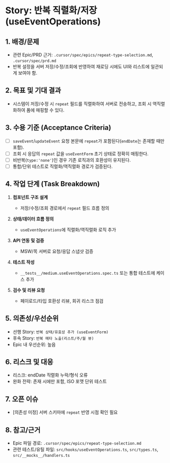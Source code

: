 # Story: 반복 직렬화/저장 (useEventOperations)

## 1. 배경/문제

- 관련 Epic/PRD 근거: `.cursor/spec/epics/repeat-type-selection.md`, `.cursor/spec/prd.md`
- 반복 설정을 서버 저장/수정/조회에 반영하여 재로딩 시에도 UI와 리스트에 일관되게 보여야 함.

## 2. 목표 및 기대 결과

- 시스템이 저장/수정 시 `repeat` 필드를 직렬화하여 서버로 전송하고, 조회 시 역직렬화하여 폼에 매핑할 수 있다.

## 3. 수용 기준 (Acceptance Criteria)

- [ ] `saveEvent`/`updateEvent` 요청 본문에 `repeat`가 포함된다(`endDate`는 존재할 때만 포함).
- [ ] 조회 시 응답의 `repeat` 값을 `useEventForm` 초기 상태로 정확히 매핑한다.
- [ ] 비반복(`type:'none'`)인 경우 기존 로직과의 호환성이 유지된다.
- [ ] 통합/단위 테스트로 직렬화/역직렬화 경로가 검증된다.

## 4. 작업 단계 (Task Breakdown)

1. **컴포넌트 구조 설계**

   - 저장/수정/조회 경로에서 `repeat` 필드 흐름 정의

2. **상태/데이터 흐름 정의**

   - `useEventOperations`에 직렬화/역직렬화 로직 추가

3. **API 연동 및 검증**

   - MSW/목 서버로 요청/응답 스냅샷 검증

4. **테스트 작성**

   - `__tests__/medium.useEventOperations.spec.ts` 또는 통합 테스트에 케이스 추가

5. **검수 및 리뷰 요청**

   - 페이로드/타입 호환성 리뷰, 회귀 리스크 점검

## 5. 의존성/우선순위

- 선행 Story: `반복 상태/유효성 추가 (useEventForm)`
- 후속 Story: `반복 메타 노출(리스트/주/월 뷰)`
- Epic 내 우선순위: 높음

## 6. 리스크 및 대응

- 리스크: endDate 직렬화 누락/형식 오류
- 완화 전략: 존재 시에만 포함, ISO 포맷 단위 테스트

## 7. 오픈 이슈

- [의존성 미정] 서버 스키마에 `repeat` 반영 시점 확인 필요

## 8. 참고/근거

- Epic 파일 경로: `.cursor/spec/epics/repeat-type-selection.md`
- 관련 테스트/유틸 파일: `src/hooks/useEventOperations.ts`, `src/types.ts`, `src/__mocks__/handlers.ts`
